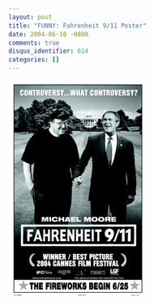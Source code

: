 ```yaml
---
layout: post
title: "FUNNY: Fahrenheit 9/11 Poster"
date: 2004-06-10 -0800
comments: true
disqus_identifier: 614
categories: []
---
```

![Michael Moore and George Bush Jr   ](/images/mooreAndBush.jpg)

